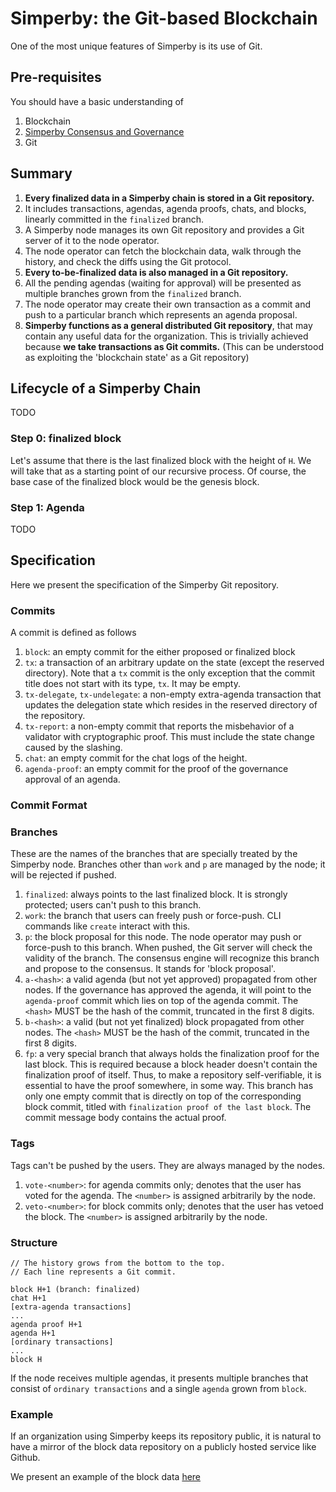 # Simperby: the Git-based Blockchain

One of the most unique features of Simperby is its use of Git.

## Pre-requisites

You should have a basic understanding of

1. Blockchain
2. [Simperby Consensus and Governance](./protocol_overview.md)
3. Git

## Summary

1. **Every finalized data in a Simperby chain is stored in a Git repository.**
2. It includes transactions, agendas, agenda proofs, chats, and blocks, linearly committed in the `finalized` branch.
3. A Simperby node manages its own Git repository and provides a Git server of it to the node operator.
4. The node operator can fetch the blockchain data, walk through the history, and check the diffs using the Git protocol.
5. **Every to-be-finalized data is also managed in a Git repository.**
6. All the pending agendas (waiting for approval) will be presented as multiple branches grown from the `finalized` branch.
7. The node operator may create their own transaction as a commit and push to a particular branch which represents an agenda proposal.
8. **Simperby functions as a general distributed Git repository**, that may contain any useful data for the organization. This is trivially achieved because **we take transactions as Git commits.** (This can be understood as exploiting the 'blockchain state' as a Git repository)

## Lifecycle of a Simperby Chain

TODO

### Step 0: finalized block

Let's assume that there is the last finalized block with the height of `H`.
We will take that as a starting point of our recursive process. Of course, the base case of the finalized block would be the genesis block.

### Step 1: Agenda

TODO

## Specification

Here we present the specification of the Simperby Git repository.

### Commits

A commit is defined as follows

1. `block`: an empty commit for the either proposed or finalized block
2. `tx`: a transaction of an arbitrary update on the state (except the reserved directory). Note that a `tx` commit is the only exception that the commit title does not start with its type, `tx`. It may be empty.
3. `tx-delegate`, `tx-undelegate`: a non-empty extra-agenda transaction that updates the delegation state which resides in the reserved directory of the repository.
4. `tx-report`: a non-empty commit that reports the misbehavior of a validator with cryptographic proof. This must include the state change caused by the slashing.
5. `chat`: an empty commit for the chat logs of the height.
6. `agenda-proof`: an empty commit for the proof of the governance approval of an agenda.

### Commit Format

### Branches

These are the names of the branches that are specially treated by the Simperby node. Branches other than `work` and `p` are managed by the node; it will be rejected if pushed.

1. `finalized`: always points to the last finalized block. It is strongly protected; users can't push to this branch.
2. `work`: the branch that users can freely push or force-push. CLI commands like `create` interact with this.
3. `p`: the block proposal for this node. The node operator may push or force-push to this branch. When pushed, the Git server will check the validity of the branch. The consensus engine will recognize this branch and propose to the consensus. It stands for 'block proposal'.
4. `a-<hash>`: a valid agenda (but not yet approved) propagated from other nodes. If the governance has approved the agenda, it will point to the `agenda-proof` commit which lies on top of the agenda commit. The `<hash>` MUST be the hash of the commit, truncated in the first 8 digits.
5. `b-<hash>`: a valid (but not yet finalized) block propagated from other nodes. The `<hash>` MUST be the hash of the commit, truncated in the first 8 digits.
6. `fp`: a very special branch that always holds the finalization proof for the last block. This is required because a block header doesn't contain the finalization proof of itself. Thus, to make a repository self-verifiable, it is essential to have the proof somewhere, in some way. This branch has only one empty commit that is directly on top of the corresponding block commit, titled with `finalization proof of the last block`. The commit message body contains the actual proof.

### Tags

Tags can't be pushed by the users. They are always managed by the nodes.

1. `vote-<number>`: for agenda commits only; denotes that the user has voted for the agenda. The `<number>` is assigned arbitrarily by the node.
2. `veto-<number>`: for block commits only; denotes that the user has vetoed the block. The `<number>` is assigned arbitrarily by the node.

### Structure

```text
// The history grows from the bottom to the top.
// Each line represents a Git commit.

block H+1 (branch: finalized)
chat H+1
[extra-agenda transactions]
...
agenda proof H+1
agenda H+1
[ordinary transactions]
...
block H
```

If the node receives multiple agendas, it presents multiple branches that consist of `ordinary transactions` and a single `agenda` grown from `block`.

### Example

If an organization using Simperby keeps its repository public, it is natural to have a mirror of the block data repository on a publicly hosted service like Github.

We present an example of the block data [here](https://github.com/postech-dao/simperby-git-example)
